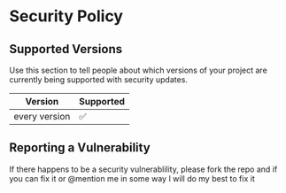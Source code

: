 # Security Policy

## Supported Versions

Use this section to tell people about which versions of your project are
currently being supported with security updates.

|     Version     |      Supported     |
| --------------- | ------------------ |
| every version   | ✅                |

## Reporting a Vulnerability

If there happens to be a security vulnerablility, please fork the repo and if you can fix it or @mention me in some way I will do my best to fix it
